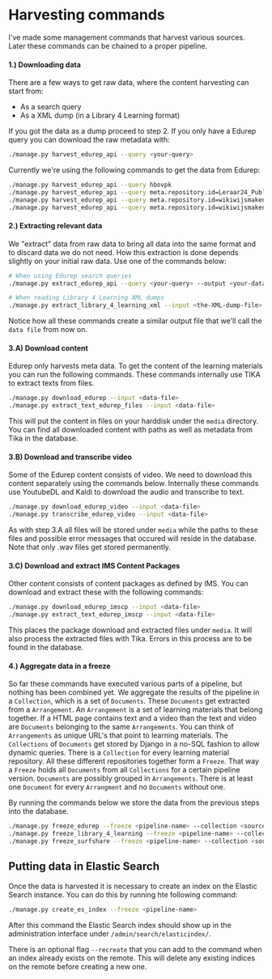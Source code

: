Harvesting commands
===================

I've made some management commands that harvest various sources.
Later these commands can be chained to a proper pipeline.

#### 1.) Downloading data

There are a few ways to get raw data, where the content harvesting can start from:
- As a search query
- As a XML dump (in a Library 4 Learning format)

If you got the data as a dump proceed to step 2. If you only have a Edurep query you can download the raw metadata with:

```bash
./manage.py harvest_edurep_api --query <your-query>
```

Currently we're using the following commands to get the data from Edurep:

```bash
./manage.py harvest_edurep_api --query hbovpk
./manage.py harvest_edurep_api --query meta.repository.id=Leraar24_Publicaties
./manage.py harvest_edurep_api --query meta.repository.id=wikiwijsmaken+AND+lom.educational.context=HBO
./manage.py harvest_edurep_api --query meta.repository.id=wikiwijsmaken+AND+lom.educational.context=WO
```

#### 2.) Extracting relevant data

We "extract" data from raw data to bring all data into the same format and to discard data we do not need.
How this extraction is done depends slightly on your initial raw data.
Use one of the commands below:

```bash
# When using Edurep search queries
./manage.py extract_edurep_api --query <your-query> --output <your-data-file>

# When reading Library 4 Learning XML dumps
./manage.py extract_library_4_learning_xml --input <the-XML-dump-file> --output <your-data-file>

```

Notice how all these commands create a similar output file that we'll call the ```data file``` from now on.

#### 3.A) Download content

Edurep only harvests meta data. To get the content of the learning materials you can run the following commands.
These commands internally use TIKA to extract texts from files.

```bash
./manage.py download_edurep --input <data-file>
./manage.py extract_text_edurep_files --input <data-file>
```

This will put the content in files on your harddisk under the ```media``` directory. 
You can find all downloaded content with paths as well as metadata from Tika in the database.

#### 3.B) Download and transcribe video

Some of the Edurep content consists of video. We need to download this content separately using the commands below.
Internally these commands use YoutubeDL and Kaldi to download the audio and transcribe to text.

```bash
./manage.py download_edurep_video --input <data-file>
./manage.py transcribe_edurep_video --input <data-file>
```

As with step 3.A all files will be stored under ```media``` while the paths to these files 
and possible error messages that occured will reside in the database.
Note that only .wav files get stored permanently.


#### 3.C) Download and extract IMS Content Packages

Other content consists of content packages as defined by IMS.
You can download and extract these with the following commands:

```bash
./manage.py download_edurep_imscp --input <data-file>
./manage.py extract_text_edurep_imscp --input <data-file>
```

This places the package download and extracted files under ```media```. It will also process the extracted files with Tika.
Errors in this process are to be found in the database.

#### 4.) Aggregate data in a freeze

So far these commands have executed various parts of a pipeline, but nothing has been combined yet.
We aggregate the results of the pipeline in a ``Collection``, which is a set of ``Documents``.
These ``Documents`` get extracted from a ``Arrangement``.
An ``Arrangement`` is a set of learning materials that belong together.
If a HTML page contains text and a video than the text and video are ``Documents`` belonging to the same ``Arrangements``.
You can think of ``Arrangements`` as unique URL's that point to learning materials.
The ``Collections`` of ``Documents`` get stored by Django in a no-SQL fashion to allow dynamic queries.
There is a ``Collection`` for every learning material repository.
All these different repositories together form a ``Freeze``.
That way a ``Freeze`` holds all ``Documents`` from all ``Collections`` for a certain pipeline version.
``Documents`` are possibly grouped in ``Arrangements``. There is at least one ``Document`` for every ``Arrangment``
and no ``Documents`` without one.

By running the commands below we store the data from the previous steps into the database.

```bash
./manage.py freeze_edurep --freeze <pipeline-name> --collection <source-name> --input <data-file>
./manage.py freeze_library_4_learning --freeze <pipeline-name> --collection <source-name> --input <data-file>
./manage.py freeze_surfshare --freeze <pipeline-name> --collection <source-name> --input <data-file>
```

Putting data in Elastic Search
------------------------------

Once the data is harvested it is necessary to create an index on the Elastic Search instance.
You can do this by running hte following command:

```bash
./manage.py create_es_index --freeze <pipeline-name>
```

After this command the Elastic Search index should show up in the administration interface under ``/admin/search/elasticindex/``.

There is an optional flag ``--recreate`` that you can add to the command when an index already exists on the remote.
This will delete any existing indices on the remote before creating a new one.
